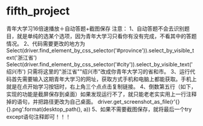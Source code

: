 # fifth_project
青年大学习16倍速播放＋自动答题+截图保存
注意：
1、自动答题不会去识别题目，就是单纯的选某个选项，因为青年大学习只看你有没有完成，不看其中的答题情况。
2、代码需要更改的地方为
  Select(driver.find_element_by_css_selector('#province')).select_by_visible_text('浙江省')
  Select(driver.find_element_by_css_selector('#city')).select_by_visible_text('绍兴市')
只需将这里的"浙江省""绍兴市"改成你青年大学习的省和市。
3、运行代码首先需要输入这期青年大学习的网址，获取方式手机和电脑上都能获取。手机上就是在点开始学习按钮时，右上角三个点点击复制链接。
4、倒数第五行（如下，实现的功能是截屏保存到桌面）如果发现运行不了，就只能老老实实用上一行注释掉的语句，并把路径更改为自己桌面。
  driver.get_screenshot_as_file(r'{}\{}.png'.format(desktop_path(), a))
5、如果不需要截图保存，就将最后一个try except语句注释即可！！！
